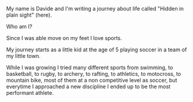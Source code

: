 My name is Davide and I'm writing a journey about life called "Hidden in plain sight" (here).

Who am I?

Since I was able move on my feet I love sports.

My journey starts as a little kid at the age of 5 playing soccer in a team of my little town. 

While I was growing I tried many different sports from swimming, to basketball, to rugby, to archery, to rafting, to athletics, to motocross, to mountain bike, most of them at a non competitive level as soccer, but everytime I approached a new discipline I ended up to be the most performant athlete.

